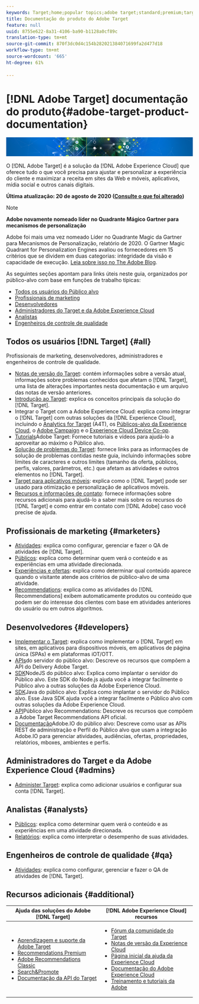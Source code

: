 ```yaml
---
keywords: Target;home;popular topics;adobe target;standard;premium;target documentation;adobe target documentation
title: Documentação do produto do Adobe Target
feature: null
uuid: 8755e622-8a31-4106-ba90-b1128a0cf89c
translation-type: tm+mt
source-git-commit: 870f3dc0d4c154b282021384071699fa2d477d18
workflow-type: tm+mt
source-wordcount: '665'
ht-degree: 61%

---
```



# [!DNL Adobe Target] documentação do produto{#adobe-target-product-documentation}

![banner](assets/target-home-banner-simple.png)

O [!DNL Adobe Target] é a solução da [!DNL Adobe Experience Cloud] que oferece tudo o que você precisa para ajustar e personalizar a experiência do cliente e maximizar a receita em sites da Web e móveis, aplicativos, mídia social e outros canais digitais.

**Última atualização: 20 de agosto de 2020 ([Consulte o que foi alterado](r-release-notes/doc-change.md))**

>[!NOTE]
>
>**Adobe novamente nomeado líder no Quadrante Mágico Gartner para mecanismos de personalização**
>
>Adobe foi mais uma vez nomeado Líder no Quadrante Magic da Gartner para Mecanismos de Personalização, relatório de 2020. O Gartner Magic Quadrant for Personalization Engines avaliou os fornecedores em 15 critérios que se dividem em duas categorias: integridade da visão e capacidade de execução. [Leia sobre isso no The Adobe Blog](https://theblog.adobe.com/adobe-again-named-leader-in-gartner-magic-quadrant-for-personalization-engines/).

As seguintes seções apontam para links úteis neste guia, organizados por público-alvo com base em funções de trabalho típicas:

- [Todos os usuários do Público alvo](#all)
- [Profissionais de marketing](#marketers)
- [Desenvolvedores](#developers)
- [Administradores do Target e da Adobe Experience Cloud](#admins)
- [Analistas](#analysts)
- [Engenheiros de controle de qualidade](#qa)

## Todos os usuários [!DNL Target] {#all}

Profissionais de marketing, desenvolvedores, administradores e engenheiros de controle de qualidade.

- [Notas de versão do Target](r-release-notes/release-notes.md): contém informações sobre a versão atual, informações sobre problemas conhecidos que afetam o [!DNL Target], uma lista de alterações importantes nesta documentação e um arquivo das notas de versão anteriores.
- [Introdução ao Target](c-intro/intro.md): explica os conceitos principais da solução do [!DNL Target].
- Integrar o Target com a Adobe Experience Cloud: explica como integrar o [!DNL Target] com outras soluções da [!DNL Experience Cloud], incluindo o [Analytics for Target](/help/c-integrating-target-with-mac/a4t/a4t.md) (A4T), os [Públicos-alvo da Experience Cloud](/help/c-integrating-target-with-mac/mmp.md), o [Adobe Campaign](/help/c-integrating-target-with-mac/campaign-and-target.md) e o [Experience Cloud Device Co-op](/help/c-integrating-target-with-mac/experience-cloud-device-co-op.md).
- [Tutorials](https://docs.adobe.com/content/help/en/target-learn/tutorials/overview.html)Adobe Target: Fornece tutoriais e vídeos para ajudá-lo a aproveitar ao máximo o Público alvo.
- [Solução de problemas do Target](r-troubleshooting-target/troubleshooting-target.md): fornece links para as informações de solução de problemas contidas neste guia, incluindo informações sobre limites de caracteres e outros limites (tamanho da oferta, públicos, perfis, valores, parâmetros, etc.) que afetam as atividades e outros elementos no [!DNL Target].
- [Target para aplicativos móveis](c-target-mobile-app/target-mobile-app.md): explica como o [!DNL Target] pode ser usado para otimização e personalização de aplicativos móveis.
- [Recursos e informações de contato](cmp-resources-and-contact-information.md): fornece informações sobre recursos adicionais para ajudá-lo a saber mais sobre os recursos do [!DNL Target] e como entrar em contato com [!DNL Adobe] caso você precise de ajuda.

## Profissionais de marketing {#marketers}

- [Atividades](c-activities/activities.md): explica como configurar, gerenciar e fazer o QA de atividades de [!DNL Target].
- [Públicos](c-target/target.md): explica como determinar quem verá o conteúdo e as experiências em uma atividade direcionada.
- [Experiências e ofertas](c-experiences/experiences.md): explica como determinar qual conteúdo aparece quando o visitante atende aos critérios de público-alvo de uma atividade.
- [Recommendations](c-recommendations/recommendations.md): explica como as atividades do [!DNL Recommendations] exibem automaticamente produtos ou conteúdo que podem ser do interesse dos clientes com base em atividades anteriores do usuário ou em outros algoritmos.

## Desenvolvedores {#developers}

- [Implementar o Target](c-implementing-target/implementing-target.md): explica como implementar o [!DNL Target] em sites, em aplicativos para dispositivos móveis, em aplicativos de página única (SPAs) e em plataformas iOT/OTT.
- [APIs](https://developers.adobetarget.com/api/delivery-api/)do servidor do público alvo: Descreve os recursos que compõem a API do Delivery Adobe Target.
- [SDK](https://github.com/adobe/target-nodejs-sdk)NodeJS do público alvo: Explica como implantar o servidor do Público alvo. Este SDK do Node.js ajuda você a integrar facilmente o Público alvo a outras soluções da Adobe Experience Cloud.
- [SDK](https://github.com/adobe/target-java-sdk)Java do público alvo: Explica como implantar o servidor do Público alvo. Esse Java SDK ajuda você a integrar facilmente o Público alvo com outras soluções da Adobe Experience Cloud.
- [API](https://developers.adobetarget.com/api/recommendations/)Público alvo Recommendations: Descreve os recursos que compõem a Adobe Target Recommendations API oficial.
- [Documentação](http://developers.adobetarget.com/api/#introduction)Adobe.IO do público alvo: Descreve como usar as APIs REST de administração e Perfil do Público alvo que usam a integração Adobe.IO para gerenciar atividades, audiências, ofertas, propriedades, relatórios, mboxes, ambientes e perfis.

## Administradores do Target e da Adobe Experience Cloud {#admins}

- [Administer Target](administrating-target/administrating-target.md): explica como adicionar usuários e configurar sua conta [!DNL Target].

## Analistas {#analysts}

- [Públicos](c-target/target.md): explica como determinar quem verá o conteúdo e as experiências em uma atividade direcionada.
- [Relatórios](c-reports/reports.md): explica como interpretar o desempenho de suas atividades.

## Engenheiros de controle de qualidade {#qa}

- [Atividades](c-activities/activities.md): explica como configurar, gerenciar e fazer o QA de atividades de [!DNL Target].

## Recursos adicionais {#additional}

| Ajuda das soluções do Adobe [!DNL Target] | [!DNL Adobe Experience Cloud] recursos |
|--- |--- |
| <ul><li>[Aprendizagem e suporte da Adobe Target](https://helpx.adobe.com/br/support/target.html)</li><li>[Recommendations Premium](c-recommendations/recommendations.md)</li><li>[Adobe Recommendations Classic](/help/assets/adobe-recommendations-classic.pdf)</li><li>[Search&amp;Promote](https://docs.adobe.com/content/help/en/search-promote/using/sp-home.html)</li><li>[Documentação da API do Target](c-implementing-target/c-api-and-sdk-overview/api-and-sdk-overview.md)</li></ul> | <ul><li>[Fórum da comunidade do Target](https://forums.adobe.com/community/experience-cloud/marketing-cloud/target)</li><li>[Notas de versão da Experience Cloud](https://docs.adobe.com/content/help/en/release-notes/experience-cloud/current.html)</li><li>[Página inicial da ajuda da Experience Cloud](https://helpx.adobe.com/support/experience-cloud.html)</li><li>[Documentação do Adobe Experience Cloud](https://docs.adobe.com/content/help/en/experience-cloud/user-guides/home.html)</li><li>[Treinamento e tutoriais da Adobe](https://helpx.adobe.com/learning.html?promoid=KAUDK)</li></ul> |  |
